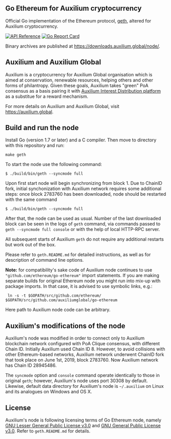 ## Go Ethereum for Auxilium cryptocurrency

Official Go implementation of the Ethereum protocol, [geth](https://github.com/ethereum/go-ethereum), altered for Auxilium cryptocurrency.

[![API Reference](
https://camo.githubusercontent.com/915b7be44ada53c290eb157634330494ebe3e30a/68747470733a2f2f676f646f632e6f72672f6769746875622e636f6d2f676f6c616e672f6764646f3f7374617475732e737667
)](https://godoc.org/github.com/ethereum/go-ethereum)
[![Go Report Card](https://goreportcard.com/report/github.com/auxiliumglobal/go-ethereum)](https://goreportcard.com/report/github.com/auxiliumglobal/go-ethereum)

Binary archives are published at https://downloads.auxilium.global/node/.

## Auxilium and Auxilium Global

Auxilium is a cryptocurrency for Auxilium Global organisation which is aimed at conservation, renewable resources, helping others and other forms of philantropy. Given these goals, Auxilium takes "green" PoA consensus as a basis pairing it with [Auxilium Interest Distribution platform](https://auxilium.global/code) as a substitue for a reward mechanism.

For more details on Auxilium and Auxilium Global, visit https://auxilium.global.

## Build and run the node

Install Go (version 1.7 or later) and a C compiler. Then move to directory with this repository and run:

    make geth

To start the node use the following command:

    $ ./build/bin/geth --syncmode full

Upon first start node will begin synchronizing from block 1. Due to ChainID fork, initial synchonization with Auxilium network requires some additional steps: once block 2783760 has been downloaded, node should be restarted with the same command

    $ ./build/bin/geth --syncmode full

After that, the node can be used as usual. Number of the last downloaded block can be seen in the logs of `geth` command, via commands passed to `geth --syncmode full console` or with the help of local HTTP-RPC server.

All subsequent starts of Auxilium `geth` do not require any additional restarts but work out of the box.

Please refer to `geth.README.md` for detailed instructions, as well as for description of command line options.

**Note:** for compatibility's sake code of Auxilium node continues to use `"github.com/ethereum/go-ethereum"` import statements. If you are making separate builds for original Ethereum node you might run into mix-up with package imports. In that case, it is advised to use symbolic links, e.g.:

     ln -s -t $GOPATH/src/github.com/ethereum/ $GOPATH/src/github.com/auxiliumglobal/go-ethereum

Here path to Auxilium node code can be arbitrary.

## Auxilium's modifications of the node

Auxilium's node was modified in order to connect only to Auxilium blockchain network configured with PoA Clique consensus, with different Chain ID. Initially Auxilium used Chain ID 8. However, to avoid collisions with other Ethereum-based networks, Auxilium network underwent ChainID fork that took place on June 1st, 2019, block 2783760. Now Auxilium network has Chain ID 28945486.

The `syncmode` option and `console` command operate identically to those in original `geth`; however, Auxilium's node uses port 30308 by default. Likewise, default data directory for Auxilium's node is `~/.auxilium` on Linux and its analogues on Windows and OS X.

## License

Auxilium's node is following licensing terms of Go Ethereum node, namely [GNU Lesser General Public License v3.0](https://www.gnu.org/licenses/lgpl-3.0.en.html) and [GNU General Public License v3.0](https://www.gnu.org/licenses/gpl-3.0.en.html). Refer to `geth.README.md` for details.
